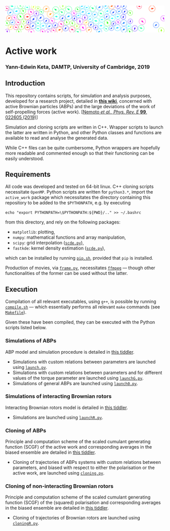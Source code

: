 ![Polydisperse ABPs with WCA potential](https://github.com/yketa/DAMTP_2019_Wiki/raw/master/Images/header.svg?sanitize=true)

# Active work
### Yann-Edwin Keta, DAMTP, University of Cambridge, 2019

## Introduction

This repository contains scripts, for simulation and analysis purposes, developed for a research project, detailed in **[this wiki](https://yketa.github.io/DAMTP_2019_Wiki)**, concerned with active Brownian particles (ABPs) and the large deviations of the work of self-propelling forces (active work). [[Nemoto *et al.*, *Phys. Rev. E* **99**, 022605 (2019)](https://link.aps.org/doi/10.1103/PhysRevE.99.022605)]

Simulation and cloning scripts are written in C++. Wrapper scripts to launch the latter are written in Python, and other Python classes and functions are available to read and analyse the generated data.

While C++ files can be quite cumbersome, Python wrappers are hopefully more readable and commented enough so that their functioning can be easily understood.

## Requirements

All code was developed and tested on 64-bit linux. C++ cloning scripts necessitate `OpenMP`. Python scripts are written for `python3.*`, import the `active_work` package which necessitates the directory containing this repository to be added to the `$PYTHONPATH`, e.g. by executing
```
echo "export PYTHONPATH=\$PYTHONPATH:${PWD}/.." >> ~/.bashrc
```
from this directory, and rely on the following packages:

- `matplotlib`: plotting,
- `numpy`: mathematical functions and array manipulation,
- `scipy`: grid interpolation ([`scde.py`](https://github.com/yketa/active_work/blob/master/scde.py)),
- `fastkde`: kernel density estimation ([`scde.py`](https://github.com/yketa/active_work/blob/master/scde.py)),

which can be installed by running [`pip.sh`](https://github.com/yketa/active_work/blob/master/pip.sh), provided that `pip` is installed.

Production of movies, via [`frame.py`](https://github.com/yketa/active_work/blob/master/frame.py), necessitates [`ffmpeg`](https://ffmpeg.org/download.html) — though other functionalities of the former can be used without the latter.

## Execution

Compilation of all relevant executables, using `g++`, is possible by running [`compile.sh`](https://github.com/yketa/active_work/blob/master/compile.sh) — which essentially performs all relevant `make` commands (see [`Makefile`](https://github.com/yketa/active_work/blob/master/Makefile)).

Given these have been compiled, they can be executed with the Python scripts listed below.

### Simulations of ABPs

ABP model and simulation procedure is detailed in [this tiddler](https://yketa.github.io/DAMTP_2019_Wiki/#Active%20Brownian%20particles).

- Simulations with custom relations between parameters are launched using [`launch.py`](https://github.com/yketa/active_work/blob/master/launch.py).
- Simulations with custom relations between parameters and for different values of the torque parameter are launched using [`launchG.py`](https://github.com/yketa/active_work/blob/master/launchG.py).
- Simulations of general ABPs are launched using [`launch0.py`](https://github.com/yketa/active_work/blob/master/launch0.py).

### Simulations of interacting Brownian rotors

Interacting Brownian rotors model is detailed in [this tiddler](https://yketa.github.io/DAMTP_2019_Wiki/#N-interacting%20Brownian%20rotors).

- Simulations are launched using [`launchR.py`](https://github.com/yketa/active_work/blob/master/launchR.py).

### Cloning of ABPs

Principle and computation scheme of the scaled cumulant generating function (SCGF) of the active work and corresponding averages in the biased ensemble are detailed in [this tiddler](https://yketa.github.io/DAMTP_2019_Wiki/#ABP%20cloning%20algorithm).

- Cloning of trajectories of ABPs systems with custom relations between parameters, and biased with respect to either the polarisation or the active work, are launched using [`cloning.py`](https://github.com/yketa/active_work/blob/master/cloning.py).

### Cloning of non-interacting Brownian rotors

Principle and computation scheme of the scaled cumulant generating function (SCGF) of the (squared) polarisation and corresponding averages in the biased ensemble are detailed in [this tiddler](https://yketa.github.io/DAMTP_2019_Wiki/#Brownian%20rotors%20cloning%20algorithm).

- Cloning of trajectories of Brownian rotors are launched using [`cloningR.py`](https://github.com/yketa/active_work/blob/master/cloningR.py).
